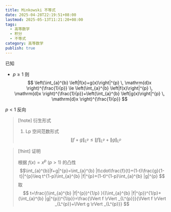 ```yaml
---
title: Minkowski 不等式
date: 2025-04-28T22:19:51+08:00
lastmod: 2025-05-13T11:21:20+08:00
tags:
  - 高等数学
  - 积分
  - 不等式
category: 高等数学
publish: true
---
```


已知
- $p\geq1$
则
$$
\left(\int_{a}^{b} \left|f(x)+g(x)\right|^{p} \, \mathrm{d}x \right)^{\frac{1}{p}} \le \left(\int_{a}^{b} \left|f(x)\right|^{p} \, \mathrm{d}x \right)^{\frac{1}{p}}+\left(\int_{a}^{b} \left|g(x)\right|^{p} \, \mathrm{d}x \right)^{\frac{1}{p}}
$$

$p<1$ 反向

>[!note] 衍生形式
>1. Lp 空间范数形式 $$\lVert f+g \rVert _{L^{p}} \leq \lVert f \rVert _{L^{p}} + \lVert g \rVert _{L^{p}}$$

>[!hint] 证明
> 
> 根据 $f(x)=x^{p}$ $(p>1)$ 的凸性
> $$\int_{a}^{b}|f+g|^{p}=\int_{a}^{b} |t\cdot\frac{f}{t}+(1-t)\frac{g}{1-t}|^{p}\leq t^{1-p}\int_{a}^{b} |f|^{p}+(1-t)^{1-p}\int_{a}^{b} |g|^{p} $$
> 取
> $$
> t=\frac{(\int_{a}^{b} |f|^{p})^{1/p} }{(\int_{a}^{b} |f|^{p})^{1/p}+(\int_{a}^{b} |g|^{p})^{1/p}}=\frac{\lVert f \rVert _{L^{p}}}{\lVert f \rVert _{L^{p}}+\lVert g \rVert _{L^{p}}}
> $$



